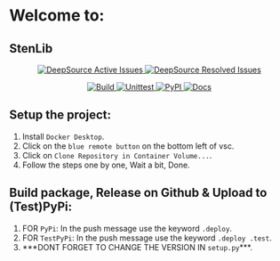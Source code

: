# Welcome to:

## StenLib

<p align="center">
  <a href="https://app.deepsource.com/gh/Structura-Engineering/StenLib/">
    <img alt="DeepSource Active Issues" src="https://app.deepsource.com/gh/Structura-Engineering/StenLib.svg/?label=active+issues&show_trend=true&token=aVu9lik1r9ykXWLQZSGz3ItB">
    <img alt="DeepSource Resolved Issues" src="https://app.deepsource.com/gh/Structura-Engineering/StenLib.svg/?label=resolved+issues&show_trend=true&token=aVu9lik1r9ykXWLQZSGz3ItB">
  </a>
</p>
<p align="center">
  <a href="">
    <img alt="Build" src="https://img.shields.io/endpoint?url=https://gist.githubusercontent.com/illyrius666/27fc61b978a42aea3bb569da8416b3e6/raw/build-badge.json">
    <img alt="Unittest" src="https://img.shields.io/endpoint?url=https://gist.githubusercontent.com/illyrius666/27fc61b978a42aea3bb569da8416b3e6/raw/unittest-badge.json">
    <img alt="PyPI" src="https://img.shields.io/endpoint?url=https://gist.githubusercontent.com/illyrius666/27fc61b978a42aea3bb569da8416b3e6/raw/pypi-badge.json">       
    <img alt="Docs" src="https://img.shields.io/endpoint?url=https://gist.githubusercontent.com/illyrius666/27fc61b978a42aea3bb569da8416b3e6/raw/docs-badge.json">     
  </a>
</p>

## Setup the project:

1. Install `Docker Desktop`.
2. Click on the `blue remote button` on the bottom left of vsc.
3. Click on `Clone Repository in Container Volume...`.
4. Follow the steps one by one, Wait a bit, Done.

## Build package, Release on Github & Upload to (Test)PyPi:

1. FOR `PyPi`: In the push message use the keyword `.deploy`.
2. FOR `TestPyPi`: In the push message use the keyword `.deploy .test`.
3. \*\*\*DONT FORGET TO CHANGE THE VERSION IN `setup.py`\*\*\*.
